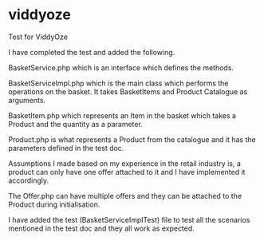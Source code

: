 # viddyoze
Test for ViddyOze

I have completed the test and added the following.

BasketService.php which is an interface which defines the methods.

BasketServiceImpl.php which is the main class which performs the operations on 
the basket. It takes BasketItems and Product Catalogue as arguments.

BasketItem.php which represents an Item in the basket which takes a Product and 
the quantity as a parameter.

Product.php is what represents a Product from the catalogue and it has the 
parameters defined in the test doc.

Assumptions I made based on my experience in the retail industry is, a product can 
only have one offer attached to it and I have implemented it accordingly.

The Offer.php can have multiple offers and they can be attached to the Product 
during initialisation.

I have added the test (BasketServiceImplTest) file to test all the scenarios 
mentioned in the test doc and they all work as expected.


